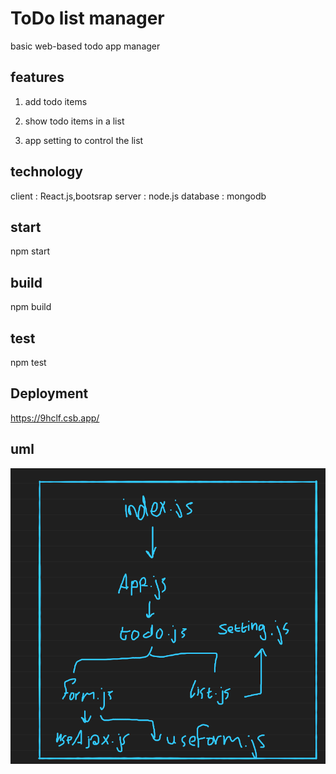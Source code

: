 # ToDo list manager

basic web-based todo app manager

## features

1. add todo items

2. show todo items in a list

3. app setting to control the list

## technology

client : React.js,bootsrap
server : node.js
database : mongodb

## start

npm start

## build

npm build

## test

npm test

## Deployment

https://9hclf.csb.app/

## uml

![uml](https://github.com/motasemAlsqoor/todo/blob/01b8f4a3484045c23bd494273cf74144aa1ea6c2/assest/todo.png)
